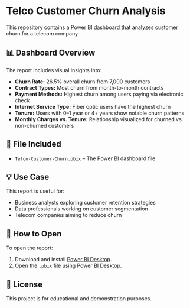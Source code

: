 # Telco Customer Churn Analysis

This repository contains a Power BI dashboard that analyzes customer churn for a telecom company.

## 📊 Dashboard Overview

The report includes visual insights into:

- **Churn Rate:** 26.5% overall churn from 7,000 customers
- **Contract Types:** Most churn from month-to-month contracts
- **Payment Methods:** Highest churn among users paying via electronic check
- **Internet Service Type:** Fiber optic users have the highest churn
- **Tenure:** Users with 0–1 year or 4+ years show notable churn patterns
- **Monthly Charges vs. Tenure:** Relationship visualized for churned vs. non-churned customers

## 📁 File Included

- `Telco-Customer-Churn.pbix` – The Power BI dashboard file

## 💡 Use Case

This report is useful for:
- Business analysts exploring customer retention strategies
- Data professionals working on customer segmentation
- Telecom companies aiming to reduce churn

## 📌 How to Open

To open the report:
1. Download and install [Power BI Desktop](https://powerbi.microsoft.com/desktop/).
2. Open the `.pbix` file using Power BI Desktop.

## 📝 License

This project is for educational and demonstration purposes.
